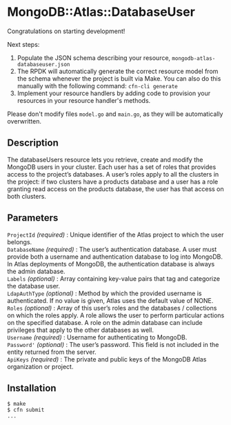# MongoDB::Atlas::DatabaseUser

Congratulations on starting development!

Next steps:

1. Populate the JSON schema describing your resource, `mongodb-atlas-databaseuser.json`
2. The RPDK will automatically generate the correct resource model from the
   schema whenever the project is built via Make.
   You can also do this manually with the following command: `cfn-cli generate`
3. Implement your resource handlers by adding code to provision your resources in your resource handler's methods.

Please don't modify files `model.go` and `main.go`, as they will be automatically overwritten.

## Description
The databaseUsers resource lets you retrieve, create and modify the MongoDB users in your cluster. Each user has a set of roles that provides access to the project’s databases. A user’s roles apply to all the clusters in the project: if two clusters have a products database and a user has a role granting read access on the products database, the user has that access on both clusters.

## Parameters
`ProjectId` *(required)* : Unique identifier of the Atlas project to which the user belongs.<br>
`DatabaseName` *(required)* : The user’s authentication database. A user must provide both a username and authentication database to log into MongoDB. In Atlas deployments of MongoDB, the authentication database is always the admin database.<br>
`Labels` *(optional)* : Array containing key-value pairs that tag and categorize the database user.<br>
`LdapAuthType` *(optional)* : Method by which the provided username is authenticated. If no value is given, Atlas uses the default value of NONE.<br>
`Roles` *(optional)* : Array of this user’s roles and the databases / collections on which the roles apply. A role allows the user to perform particular actions on the specified database. A role on the admin database can include privileges that apply to the other databases as well.<br>
`Username` *(required)* : Username for authenticating to MongoDB.<br>
`Password'` *(optional)* : The user’s password. This field is not included in the entity returned from the server.<br>
`ApiKeys` *(required)* : The private and public keys of the MongoDB Atlas organization or project.<br>

## Installation
    $ make
    $ cfn submit
    ...